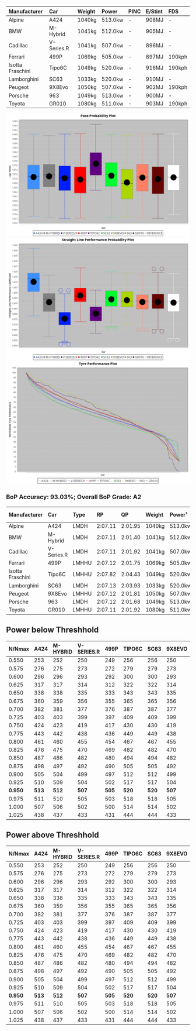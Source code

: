 | Manufacturer     | Car        | Weight | Power   | PINC    | E/Stint | FDS     |
|:-|:-|:-|:-|:-|:-|:-|
| Alpine           | A424       | 1040kg | 513.0kw |    -    | 908MJ   |    -    |
| BMW              | M-Hybrid   | 1041kg | 512.0kw |    -    | 905MJ   |    -    |
| Cadillac         | V-Series.R | 1041kg | 507.0kw |    -    | 896MJ   |    -    |
| Ferrari          | 499P       | 1069kg | 505.0kw |    -    | 897MJ   | 190kph  |
| Isotta Fraschini | Tipo6C     | 1049kg | 520.0kw |    -    | 916MJ   | 190kph  |
| Lamborghini      | SC63       | 1033kg | 520.0kw |    -    | 910MJ   |    -    |
| Peugeot          | 9X8Evo     | 1050kg | 507.0kw |    -    | 902MJ   | 190kph  |
| Porsche          | 963        | 1049kg | 513.0kw |    -    | 900MJ   |    -    |
| Toyota           | GR010      | 1080kg | 511.0kw |    -    | 903MJ   | 190kph  |

![PACECHART](./IMG/ACOMETHOD.png)
![STRAIGHTLINEPERFORMANCECHART](./IMG/ACOMETHOD_sp.png)
![TYREPERFORMANCECHART](./IMG/ACOMETHOD_tw.png)

### BoP Accuracy: 93.03%; Overall BoP Grade: A2
| Manufacturer     | Car        | Type  | RP      | QP      | Weight | Power¹  | Threshhold | PINC    | Power²   | E/Stint | AVG Vmax  | FDS     | RDLC | L/Stint | BOP-Grade | Model Accuracy | Model Points | Match%  | SimDiff |
|:-|:-|:-|:-|:-|:-|:-|:-|:-|:-|:-|:-|:-|:-|:-|:-|:-|:-|:-|:-|
| Alpine           | A424       | LMDH  | 2:07.11 | 2:01.95 | 1040kg | 513.0kw | 210.0kph   |    -    | 513.00kw |  908MJ  | 311.32kph |    -    | 1.01 | 25      | ~A1       | 86.43%         | 618          | 98.42%  | ±2.22s  |
| BMW              | M-Hybrid   | LMDH  | 2:07.11 | 2:01.40 | 1041kg | 512.0kw | 210.0kph   |    -    | 512.00kw |  905MJ  | 308.13kph |    -    | 1.02 | 25      | +A2       | 93.77%         | 1672         | 92.67%  | ±2.64s  |
| Cadillac         | V-Series.R | LMDH  | 2:07.11 | 2:01.92 | 1041kg | 507.0kw | 210.0kph   |    -    | 507.00kw |  896MJ  | 304.02kph |    -    | 1.02 | 25      | ~A1       | 83.12%         | 1921         | 100.00% | ±3.41s  |
| Ferrari          | 499P       | LMHHU | 2:07.12 | 2:01.75 | 1069kg | 505.0kw | 210.0kph   |    -    | 505.00kw |  897MJ  | 306.67kph | 190kph  | 1.02 | 25      | ~A1       | 69.49%         | 1950         | 100.00% | ±2.70s  |
| Isotta Fraschini | Tipo6C     | LMHHU | 2:07.82 | 2:04.43 | 1049kg | 520.0kw | 210.0kph   |    -    | 520.00kw |  916MJ  | 306.95kph | 190kph  | 1.05 | 25      | +Ω1       | 73.56%         | 64           | 49.65%  | ±2.73s  |
| Lamborghini      | SC63       | LMDH  | 2:07.13 | 2:03.93 | 1033kg | 520.0kw | 210.0kph   |    -    | 520.00kw |  910MJ  | 309.72kph |    -    | 1.06 | 25      | ~A1       | 95.82%         | 459          | 96.54%  | ±2.71s  |
| Peugeot          | 9X8Evo     | LMHHU | 2:07.12 | 2:01.81 | 1050kg | 507.0kw | 210.0kph   |    -    | 507.00kw |  902MJ  | 307.45kph | 190kph  | 1.00 | 25      | ~A1       | 66.97%         | 221          | 100.00% | ±2.60s  |
| Porsche          | 963        | LMDH  | 2:07.12 | 2:01.68 | 1049kg | 513.0kw | 210.0kph   |    -    | 513.00kw |  900MJ  | 307.47kph |    -    | 1.01 | 25      | ~A1       | 81.02%         | 5243         | 100.00% | ±2.06s  |
| Toyota           | GR010      | LMHHU | 2:07.11 | 2:01.92 | 1080kg | 511.0kw | 210.0kph   |    -    | 511.00kw |  903MJ  | 305.57kph | 190kph  | 1.01 | 25      | ~A1       | 73.70%         | 2701         | 100.00% | ±3.21s  |

## Power below Threshhold
| N/Nmax    | A424    | M-HYBRID | V-SERIES.R | 499P    | TIPO6C  | SC63    | 9X8EVO  | 963     | GR010   |
|:-|:-|:-|:-|:-|:-|:-|:-|:-|:-|
|  0.550    |  253    |  252     |  250       |  249    |  256    |  256    |  250    |  253    |  252    |
|  0.575    |  276    |  275     |  273       |  272    |  279    |  279    |  273    |  276    |  275    |
|  0.600    |  296    |  296     |  293       |  292    |  300    |  300    |  293    |  296    |  295    |
|  0.625    |  317    |  317     |  314       |  312    |  322    |  322    |  314    |  317    |  316    |
|  0.650    |  338    |  338     |  335       |  333    |  343    |  343    |  335    |  338    |  337    |
|  0.675    |  360    |  359     |  356       |  355    |  365    |  365    |  356    |  360    |  359    |
|  0.700    |  382    |  381     |  377       |  376    |  387    |  387    |  377    |  382    |  380    |
|  0.725    |  403    |  403     |  399       |  397    |  409    |  409    |  399    |  403    |  402    |
|  0.750    |  424    |  423     |  419       |  417    |  430    |  430    |  419    |  424    |  422    |
|  0.775    |  443    |  442     |  438       |  436    |  449    |  449    |  438    |  443    |  441    |
|  0.800    |  461    |  460     |  455       |  454    |  467    |  467    |  455    |  461    |  459    |
|  0.825    |  476    |  475     |  470       |  469    |  482    |  482    |  470    |  476    |  474    |
|  0.850    |  487    |  486     |  482       |  480    |  494    |  494    |  482    |  487    |  485    |
|  0.875    |  498    |  497     |  492       |  490    |  505    |  505    |  492    |  498    |  496    |
|  0.900    |  505    |  504     |  499       |  497    |  512    |  512    |  499    |  505    |  503    |
|  0.925    |  510    |  509     |  504       |  502    |  517    |  517    |  504    |  510    |  508    |
| **0.950** | **513** | **512**  | **507**    | **505** | **520** | **520** | **507** | **513** | **511** |
|  0.975    |  511    |  510     |  505       |  503    |  518    |  518    |  505    |  511    |  509    |
|  1.000    |  507    |  506     |  502       |  500    |  514    |  514    |  502    |  507    |  505    |
|  1.025    |  438    |  437     |  433       |  431    |  444    |  444    |  433    |  438    |  436    |

## Power above Threshhold
| N/Nmax    | A424    | M-HYBRID | V-SERIES.R | 499P    | TIPO6C  | SC63    | 9X8EVO  | 963     | GR010   |
|:-|:-|:-|:-|:-|:-|:-|:-|:-|:-|
|  0.550    |  253    |  252     |  250       |  249    |  256    |  256    |  250    |  253    |  252    |
|  0.575    |  276    |  275     |  273       |  272    |  279    |  279    |  273    |  276    |  275    |
|  0.600    |  296    |  296     |  293       |  292    |  300    |  300    |  293    |  296    |  295    |
|  0.625    |  317    |  317     |  314       |  312    |  322    |  322    |  314    |  317    |  316    |
|  0.650    |  338    |  338     |  335       |  333    |  343    |  343    |  335    |  338    |  337    |
|  0.675    |  360    |  359     |  356       |  355    |  365    |  365    |  356    |  360    |  359    |
|  0.700    |  382    |  381     |  377       |  376    |  387    |  387    |  377    |  382    |  380    |
|  0.725    |  403    |  403     |  399       |  397    |  409    |  409    |  399    |  403    |  402    |
|  0.750    |  424    |  423     |  419       |  417    |  430    |  430    |  419    |  424    |  422    |
|  0.775    |  443    |  442     |  438       |  436    |  449    |  449    |  438    |  443    |  441    |
|  0.800    |  461    |  460     |  455       |  454    |  467    |  467    |  455    |  461    |  459    |
|  0.825    |  476    |  475     |  470       |  469    |  482    |  482    |  470    |  476    |  474    |
|  0.850    |  487    |  486     |  482       |  480    |  494    |  494    |  482    |  487    |  485    |
|  0.875    |  498    |  497     |  492       |  490    |  505    |  505    |  492    |  498    |  496    |
|  0.900    |  505    |  504     |  499       |  497    |  512    |  512    |  499    |  505    |  503    |
|  0.925    |  510    |  509     |  504       |  502    |  517    |  517    |  504    |  510    |  508    |
| **0.950** | **513** | **512**  | **507**    | **505** | **520** | **520** | **507** | **513** | **511** |
|  0.975    |  511    |  510     |  505       |  503    |  518    |  518    |  505    |  511    |  509    |
|  1.000    |  507    |  506     |  502       |  500    |  514    |  514    |  502    |  507    |  505    |
|  1.025    |  438    |  437     |  433       |  431    |  444    |  444    |  433    |  438    |  436    |
